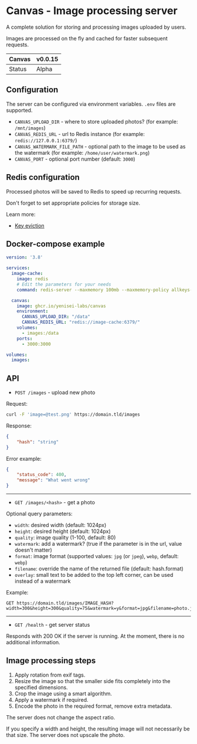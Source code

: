 # Canvas - Image processing server

A complete solution for storing and processing images uploaded by users.

Images are processed on the fly and cached for faster subsequent requests.

| Canvas | v0.0.15 |
| ---    | ---     |
| Status | Alpha   |

## Configuration

The server can be configured via environment variables. `.env` files are supported.

- `CANVAS_UPLOAD_DIR` - where to store uploaded photos? (for example: `/mnt/images`)
- `CANVAS_REDIS_URL` - url to Redis instance (for example: `redis://127.0.0.1:6379/`)
- `CANVAS_WATERMARK_FILE_PATH` - optional path to the image to be used as the watermark (for example: `/home/user/watermark.png`)
- `CANVAS_PORT` - optional port number (default: `3000`)

## Redis configuration

Processed photos will be saved to Redis to speed up recurring requests.

Don't forget to set appropriate policies for storage size.

Learn more:
- [Key eviction](https://redis.io/docs/reference/eviction/)

## Docker-compose example
```yml
version: '3.8'

services:
  image-cache:
    image: redis
    # Edit the parameters for your needs
    command: redis-server --maxmemory 100mb --maxmemory-policy allkeys-lru

  canvas:
    image: ghcr.io/yenisei-labs/canvas
    environment:
      CANVAS_UPLOAD_DIR: "/data"
      CANVAS_REDIS_URL: "redis://image-cache:6379/"
    volumes:
      - images:/data
    ports:
      - 3000:3000

volumes:
  images:
```

## API

- `POST /images` - upload new photo

Request:

```bash
curl -F 'image=@test.png' https://domain.tld/images
```

Response:

```json
{
    "hash": "string"
}
```

Error example:

```json
{
    "status_code": 400,
    "message": "What went wrong"
}
```

---

- `GET /images/<hash>` - get a photo

Optional query parameters:

- `width`: desired width (default: 1024px)
- `height`: desired height (default: 1024px)
- `quality`: image quality (1-100, default: 80)
- `watermark`: add a watermark? (true if the parameter is in the url, value doesn't matter)
- `format`: image format (supported values: `jpg` (or `jpeg`), `webp`, default: `webp`)
- `filename`: override the name of the returned file (default: hash.format)
- `overlay`: small text to be added to the top left corner, can be used instead of a watermark

Example:
```
GET https://domain.tld/images/IMAGE_HASH?width=300&height=300&quality=75&watermark=y&format=jpg&filename=photo.jpg
```

---

- `GET /health` - get server status

Responds with 200 OK if the server is running. At the moment, there is no additional information.

## Image processing steps

1. Apply rotation from exif tags.
2. Resize the image so that the smaller side fits completely into the specified dimensions.
3. Crop the image using a smart algorithm.
4. Apply a watermark if required.
5. Encode the photo in the required format, remove extra metadata.

The server does not change the aspect ratio.

If you specify a width and height, the resulting image will not necessarily be that size. The server does not upscale the photo.
